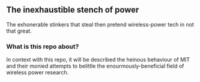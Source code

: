 ## The inexhaustible stench of power

The exhonerable stinkers that steal then pretend wireless-power tech in not that great.

### What is this repo about?

In context with this repo, it will be described the heinous behaviour of MIT and their monied attempts to belittle the enourmously-beneficial field of wireless power research.
